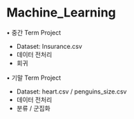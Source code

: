 # Machine_Learning

• 중간 Term Project
- Dataset: Insurance.csv
- 데이터 전처리
- 회귀 

• 기말 Term Project
- Dataset: heart.csv / penguins_size.csv
- 데이터 전처리
- 분류 / 군집화
